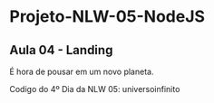 # Projeto-NLW-05-NodeJS

## Aula 04 - Landing
É hora de pousar em um novo planeta.

Codigo do 4º Dia da NLW 05: universoinfinito
